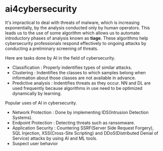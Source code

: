 # ai4cybersecurity
It's impractical to deal with threats of malware, which is increasing exponentially, by the analysis conducted only by human operators. This leads us to the use of some algorithm which allows us to automate introductory phases of analysis known as **tiage**. These algorithms help cybersecurity professionals respond effectively to ongoing attacks by conducting a preliminary screening of threats.

Here are tasks done by AI in the field of cybersecurity.  
* Classification : Properly indentifies types of similar attacks.  
* Clustering : Indentifies the classes to which samples belong when information about those classes are not available in advance.  
* Predictive analysis : Indentifies threats as they occur. NN and DL are used frequently because algorithms in use need to be optimized dynamically by learning.  

Popular uses of AI in cybersecurity.  
* Network Protection : Done by implementing IDS(Intrusion Detection Systems).  
* Endpoint Protection : Detecting threats such as ransomware.  
* Application Security : Countering SSRF(Server Side Request Forgery), SQL Injection, XSS(Cross-Site Scripting) and DDoS(Distributed Denial of Service) attacks by using AI and ML tools.  
* Suspect user behavior  
